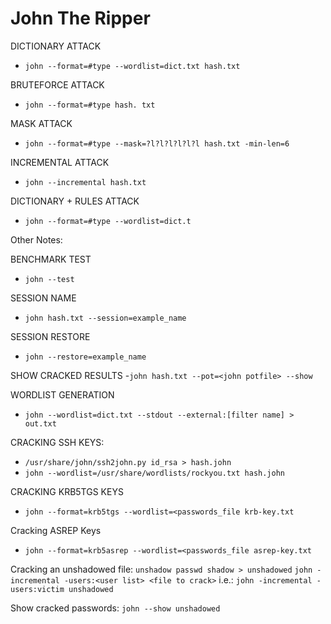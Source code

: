 # John The Ripper


DICTIONARY ATTACK
- `john --format=#type --wordlist=dict.txt hash.txt`

BRUTEFORCE ATTACK
- `john --format=#type hash. txt`

MASK ATTACK
- `john --format=#type --mask=?l?l?l?l?l?l hash.txt -min-len=6`

INCREMENTAL ATTACK
- `john --incremental hash.txt`

DICTIONARY + RULES ATTACK
- `john --format=#type --wordlist=dict.t`


Other Notes:

BENCHMARK TEST
- `john --test`

SESSION NAME
- `john hash.txt --session=example_name`

SESSION RESTORE
- `john --restore=example_name`

SHOW CRACKED RESULTS
-`john hash.txt --pot=<john potfile> --show`

WORDLIST GENERATION
- `john --wordlist=dict.txt --stdout --external:[filter name] > out.txt`

CRACKING SSH KEYS:

- `/usr/share/john/ssh2john.py id_rsa > hash.john`
- `john --wordlist=/usr/share/wordlists/rockyou.txt hash.john`

CRACKING KRB5TGS KEYS

- `john --format=krb5tgs --wordlist=<passwords_file krb-key.txt`

Cracking ASREP Keys

- `john --format=krb5asrep --wordlist=<passwords_file asrep-key.txt`

Cracking an unshadowed file:
`unshadow passwd shadow > unshadowed`
`john -incremental -users:<user list> <file to crack>`
i.e.:
`john -incremental -users:victim unshadowed`

Show cracked passwords:
`john --show unshadowed`